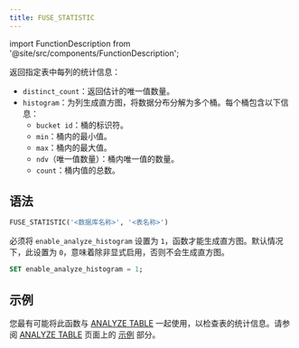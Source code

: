 ```yaml
---
title: FUSE_STATISTIC
---
```

import FunctionDescription from '@site/src/components/FunctionDescription';

<FunctionDescription description="引入或更新于：v1.2.587"/>

返回指定表中每列的统计信息：

- `distinct_count`：返回估计的唯一值数量。
- `histogram`：为列生成直方图，将数据分布分解为多个桶。每个桶包含以下信息：
    - `bucket id`：桶的标识符。
    - `min`：桶内的最小值。
    - `max`：桶内的最大值。
    - `ndv`（唯一值数量）：桶内唯一值的数量。
    - `count`：桶内值的总数。

## 语法

```sql
FUSE_STATISTIC('<数据库名称>', '<表名称>')
```

必须将 `enable_analyze_histogram` 设置为 `1`，函数才能生成直方图。默认情况下，此设置为 `0`，意味着除非显式启用，否则不会生成直方图。

```sql
SET enable_analyze_histogram = 1;
```

## 示例

您最有可能将此函数与 [ANALYZE TABLE](/sql/sql-commands/ddl/table/analyze-table) 一起使用，以检查表的统计信息。请参阅 [ANALYZE TABLE](/sql/sql-commands/ddl/table/analyze-table) 页面上的 [示例](/sql/sql-commands/ddl/table/analyze-table#examples) 部分。